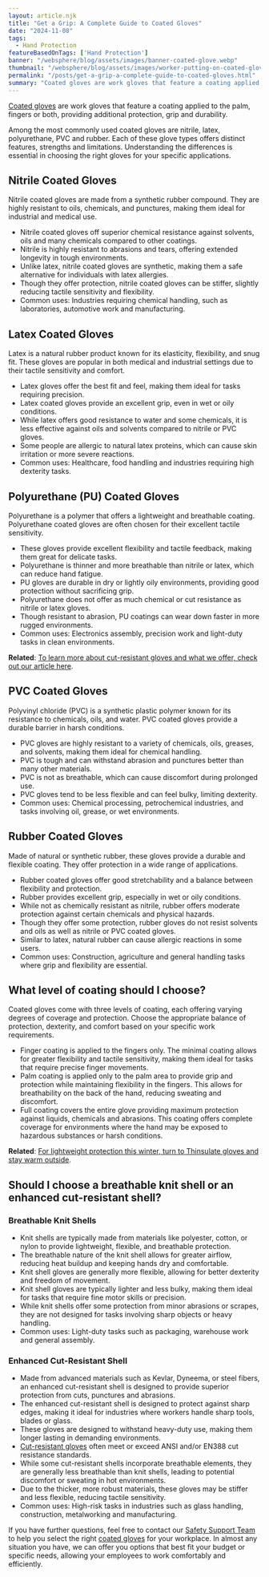 ```yaml
---
layout: article.njk
title: "Get a Grip: A Complete Guide to Coated Gloves"
date: "2024-11-08"
tags:
  - Hand Protection
featureBasedOnTags: ['Hand Protection']
banner: "/websphere/blog/assets/images/banner-coated-glove.webp"
thumbnail: "/websphere/blog/assets/images/worker-putting-on-coated-gloves.webp"
permalink: "/posts/get-a-grip-a-complete-guide-to-coated-gloves.html"
summary: "Coated gloves are work gloves that feature a coating applied to the palm, fingers or both, providing additional protection, grip and durability."
---
```


[Coated gloves](https://www.conney.com/category/hand-protection-copy-coated-gloves?utm_medium=coated-gloves&utm_source=Blog&utm_campaign=conney-coated) are work gloves that feature a coating applied to the palm, fingers or both, providing additional protection, grip and durability.

Among the most commonly used coated gloves are nitrile, latex, polyurethane, PVC and rubber. Each of these glove types offers distinct features, strengths and limitations. Understanding the differences is essential in choosing the right gloves for your specific applications.

## Nitrile Coated Gloves

Nitrile coated gloves are made from a synthetic rubber compound. They are highly resistant to oils, chemicals, and punctures, making them ideal for industrial and medical use.

* Nitrile coated gloves off superior chemical resistance against solvents, oils and many chemicals compared to other coatings.  
* Nitrile is highly resistant to abrasions and tears, offering extended longevity in tough environments.  
* Unlike latex, nitrile coated gloves are synthetic, making them a safe alternative for individuals with latex allergies.  
* Though they offer protection, nitrile coated gloves can be stiffer, slightly reducing tactile sensitivity and flexibility.  
* Common uses: Industries requiring chemical handling, such as laboratories, automotive work and manufacturing.

## Latex Coated Gloves

Latex is a natural rubber product known for its elasticity, flexibility, and snug fit. These gloves are popular in both medical and industrial settings due to their tactile sensitivity and comfort.

* Latex gloves offer the best fit and feel, making them ideal for tasks requiring precision.  
* Latex coated gloves provide an excellent grip, even in wet or oily conditions.  
* While latex offers good resistance to water and some chemicals, it is less effective against oils and solvents compared to nitrile or PVC gloves.  
* Some people are allergic to natural latex proteins, which can cause skin irritation or more severe reactions.  
* Common uses: Healthcare, food handling and industries requiring high dexterity tasks.

## Polyurethane (PU) Coated Gloves

Polyurethane is a polymer that offers a lightweight and breathable coating. Polyurethane coated gloves are often chosen for their excellent tactile sensitivity.

* These gloves provide excellent flexibility and tactile feedback, making them great for delicate tasks.  
* Polyurethane is thinner and more breathable than nitrile or latex, which can reduce hand fatigue.  
* PU gloves are durable in dry or lightly oily environments, providing good protection without sacrificing grip.  
* Polyurethane does not offer as much chemical or cut resistance as nitrile or latex gloves.  
* Though resistant to abrasion, PU coatings can wear down faster in more rugged environments.  
* Common uses: Electronics assembly, precision work and light-duty tasks in clean environments.

**Related**: [To learn more about cut-resistant gloves and what we offer, check out our article here](https://www.conney.com/websphere/blog/posts/north-american-standard-for-cut-resistant-gloves.html).

## PVC Coated Gloves

Polyvinyl chloride (PVC) is a synthetic plastic polymer known for its resistance to chemicals, oils, and water. PVC coated gloves provide a durable barrier in harsh conditions.

* PVC gloves are highly resistant to a variety of chemicals, oils, greases, and solvents, making them ideal for chemical handling.  
* PVC is tough and can withstand abrasion and punctures better than many other materials.  
* PVC is not as breathable, which can cause discomfort during prolonged use.  
* PVC gloves tend to be less flexible and can feel bulky, limiting dexterity.  
* Common uses: Chemical processing, petrochemical industries, and tasks involving oil, grease, or wet environments.

## Rubber Coated Gloves

Made of natural or synthetic rubber, these gloves provide a durable and flexible coating. They offer protection in a wide range of applications.

* Rubber coated gloves offer good stretchability and a balance between flexibility and protection.  
* Rubber provides excellent grip, especially in wet or oily conditions.  
* While not as chemically resistant as nitrile, rubber offers moderate protection against certain chemicals and physical hazards.  
* Though they offer some protection, rubber gloves do not resist solvents and oils as well as nitrile or PVC coated gloves.  
* Similar to latex, natural rubber can cause allergic reactions in some users.  
* Common uses: Construction, agriculture and general handling tasks where grip and flexibility are essential.

## What level of coating should I choose?

Coated gloves come with three levels of coating, each offering varying degrees of coverage and protection. Choose the appropriate balance of protection, dexterity, and comfort based on your specific work requirements.

* Finger coating is applied to the fingers only. The minimal coating allows for greater flexibility and tactile sensitivity, making them ideal for tasks that require precise finger movements.  
* Palm coating is applied only to the palm area to provide grip and protection while maintaining flexibility in the fingers. This allows for breathability on the back of the hand, reducing sweating and discomfort.  
* Full coating covers the entire glove providing maximum protection against liquids, chemicals and abrasions. This coating offers complete coverage for environments where the hand may be exposed to hazardous substances or harsh conditions.

**Related**: [For lightweight protection this winter, turn to Thinsulate gloves and stay warm outside](https://www.conney.com/websphere/blog/posts/handy-guide-how-to-choose-right-thinsulate-gloves.html?utm_medium=coated-gloves&utm_source=Blog&utm_campaign=conney-coated-thinsulate).

## Should I choose a breathable knit shell or an enhanced cut-resistant shell?

### Breathable Knit Shells

* Knit shells are typically made from materials like polyester, cotton, or nylon to provide lightweight, flexible, and breathable protection.  
* The breathable nature of the knit shell allows for greater airflow, reducing heat buildup and keeping hands dry and comfortable.  
* Knit shell gloves are generally more flexible, allowing for better dexterity and freedom of movement.  
* Knit shell gloves are typically lighter and less bulky, making them ideal for tasks that require fine motor skills or precision.  
* While knit shells offer some protection from minor abrasions or scrapes, they are not designed for tasks involving sharp objects or heavy handling.  
* Common uses: Light-duty tasks such as packaging, warehouse work and general assembly.

### Enhanced Cut-Resistant Shell

* Made from advanced materials such as Kevlar, Dyneema, or steel fibers, an enhanced cut-resistant shell is designed to provide superior protection from cuts, punctures and abrasions.  
* The enhanced cut-resistant shell is designed to protect against sharp edges, making it ideal for industries where workers handle sharp tools, blades or glass.  
* These gloves are designed to withstand heavy-duty use, making them longer lasting in demanding environments.  
* [Cut-resistant gloves](https://www.conney.com/category/hand-protection-copy-cut-resistant-gloves?BRAND=superior-glove&PMSORT=FEATURED&PMFILT=shop_by_brand#page_no=1*&utm_medium=coated-gloves&utm_source=Blog&utm_campaign=conney-cut-resistant) often meet or exceed ANSI and/or EN388 cut resistance standards.  
* While some cut-resistant shells incorporate breathable elements, they are generally less breathable than knit shells, leading to potential discomfort or sweating in hot environments.  
* Due to the thicker, more robust materials, these gloves may be stiffer and less flexible, reducing tactile sensitivity.  
* Common uses: High-risk tasks in industries such as glass handling, construction, metalworking and manufacturing.

If you have further questions, feel free to contact our [Safety Support Team](https://www.conney.com/pages/safetyservices?utm_medium=coated-gloves&utm_source=Blog&utm_campaign=conney-sst) to help you select the right [coated gloves](https://www.conney.com/category/hand-protection-copy-coated-gloves?utm_medium=coated-gloves&utm_source=Blog&utm_campaign=conney-coated-footer) for your workplace. In almost any situation you have, we can offer you options that best fit your budget or specific needs, allowing your employees to work comfortably and efficiently.
